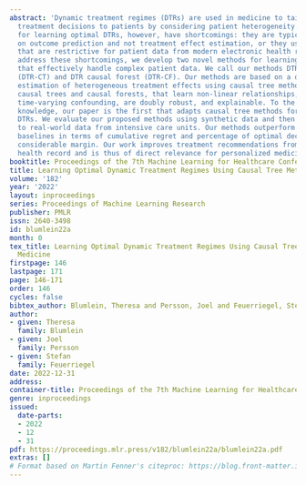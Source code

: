 ```yaml
---
abstract: 'Dynamic treatment regimes (DTRs) are used in medicine to tailor sequential
  treatment decisions to patients by considering patient heterogeneity. Common methods
  for learning optimal DTRs, however, have shortcomings: they are typically based
  on outcome prediction and not treatment effect estimation, or they use linear models
  that are restrictive for patient data from modern electronic health records. To
  address these shortcomings, we develop two novel methods for learning optimal DTRs
  that effectively handle complex patient data. We call our methods DTR causal trees
  (DTR-CT) and DTR causal forest (DTR-CF). Our methods are based on a data-driven
  estimation of heterogeneous treatment effects using causal tree methods, specifically
  causal trees and causal forests, that learn non-linear relationships, control for
  time-varying confounding, are doubly robust, and explainable. To the best of our
  knowledge, our paper is the first that adapts causal tree methods for learning optimal
  DTRs. We evaluate our proposed methods using synthetic data and then apply them
  to real-world data from intensive care units. Our methods outperform state-of-the-art
  baselines in terms of cumulative regret and percentage of optimal decisions by a
  considerable margin. Our work improves treatment recommendations from electronic
  health record and is thus of direct relevance for personalized medicine.'
booktitle: Proceedings of the 7th Machine Learning for Healthcare Conference
title: Learning Optimal Dynamic Treatment Regimes Using Causal Tree Methods in Medicine
volume: '182'
year: '2022'
layout: inproceedings
series: Proceedings of Machine Learning Research
publisher: PMLR
issn: 2640-3498
id: blumlein22a
month: 0
tex_title: Learning Optimal Dynamic Treatment Regimes Using Causal Tree Methods in
  Medicine
firstpage: 146
lastpage: 171
page: 146-171
order: 146
cycles: false
bibtex_author: Blumlein, Theresa and Persson, Joel and Feuerriegel, Stefan
author:
- given: Theresa
  family: Blumlein
- given: Joel
  family: Persson
- given: Stefan
  family: Feuerriegel
date: 2022-12-31
address:
container-title: Proceedings of the 7th Machine Learning for Healthcare Conference
genre: inproceedings
issued:
  date-parts:
  - 2022
  - 12
  - 31
pdf: https://proceedings.mlr.press/v182/blumlein22a/blumlein22a.pdf
extras: []
# Format based on Martin Fenner's citeproc: https://blog.front-matter.io/posts/citeproc-yaml-for-bibliographies/
---
```

